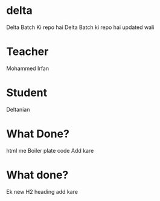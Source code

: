 # delta
Delta Batch Ki repo hai
Delta Batch ki repo hai updated wali 

# Teacher
Mohammed Irfan
# Student 
Deltanian

# What Done?
html me Boiler plate code Add kare 

# What done?
Ek new H2 heading add kare
